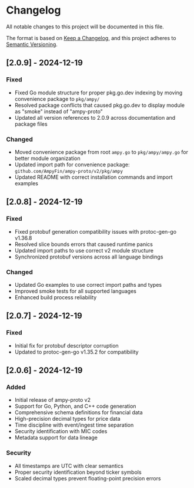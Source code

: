 # Changelog

All notable changes to this project will be documented in this file.

The format is based on [Keep a Changelog](https://keepachangelog.com/en/1.0.0/),
and this project adheres to [Semantic Versioning](https://semver.org/spec/v2.0.0.html).

## [2.0.9] - 2024-12-19

### Fixed
- Fixed Go module structure for proper pkg.go.dev indexing by moving convenience package to `pkg/ampy/`
- Resolved package conflicts that caused pkg.go.dev to display module as "smoke" instead of "ampy-proto"
- Updated all version references to 2.0.9 across documentation and package files

### Changed
- Moved convenience package from root `ampy.go` to `pkg/ampy/ampy.go` for better module organization
- Updated import path for convenience package: `github.com/AmpyFin/ampy-proto/v2/pkg/ampy`
- Updated README with correct installation commands and import examples

## [2.0.8] - 2024-12-19

### Fixed
- Fixed protobuf generation compatibility issues with protoc-gen-go v1.36.8
- Resolved slice bounds errors that caused runtime panics
- Updated import paths to use correct v2 module structure
- Synchronized protobuf versions across all language bindings

### Changed
- Updated Go examples to use correct import paths and types
- Improved smoke tests for all supported languages
- Enhanced build process reliability

## [2.0.7] - 2024-12-19

### Fixed
- Initial fix for protobuf descriptor corruption
- Updated to protoc-gen-go v1.35.2 for compatibility

## [2.0.6] - 2024-12-19

### Added
- Initial release of ampy-proto v2
- Support for Go, Python, and C++ code generation
- Comprehensive schema definitions for financial data
- High-precision decimal types for price data
- Time discipline with event/ingest time separation
- Security identification with MIC codes
- Metadata support for data lineage

### Security
- All timestamps are UTC with clear semantics
- Proper security identification beyond ticker symbols
- Scaled decimal types prevent floating-point precision errors
